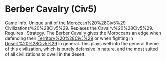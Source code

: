 # Berber Cavalry (Civ5)

Game Info.
Unique unit of the [Moroccan%20%28Civ5%29](Moroccan) [Civilizations%20%28Civ5%29](civilization). Replaces the [Cavalry%20%28Civ5%29](Cavalry). Requires .
Strategy.
The Berber Cavalry gives the Moroccans an edge when defending their [Territory%20%28Civ5%29](territory) or when fighting in [Desert%20%28Civ5%29](deserts) in general. This plays well into the general theme of this civilization, which is purely defensive in nature, and the most suited of all civilizations to dwell in the desert.